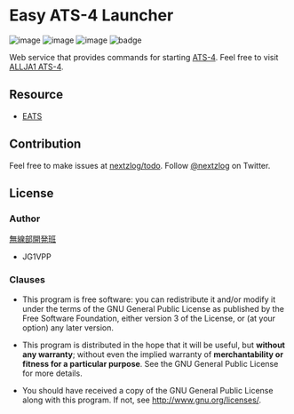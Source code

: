 Easy ATS-4 Launcher
====

![image](https://img.shields.io/badge/TypeScript-5.0-red.svg)
![image](https://img.shields.io/badge/React-18.0-blueviolet.svg)
![image](https://img.shields.io/badge/license-GPL3-darkblue.svg)
![badge](https://github.com/jg1vpp/eats/actions/workflows/build.yaml/badge.svg)

Web service that provides commands for starting [ATS-4](https://github.com/nextzlog/ats4).
Feel free to visit [ALLJA1 ATS-4](https://allja1.org).

## Resource

- [EATS](https://jg1vpp.github.io/eats)

## Contribution

Feel free to make issues at [nextzlog/todo](https://github.com/nextzlog/todo).
Follow [@nextzlog](https://twitter.com/nextzlog) on Twitter.

## License

### Author

[無線部開発班](https://nextzlog.dev)

- JG1VPP

### Clauses

- This program is free software: you can redistribute it and/or modify it under the terms of the GNU General Public License as published by the Free Software Foundation, either version 3 of the License, or (at your option) any later version.

- This program is distributed in the hope that it will be useful, but **without any warranty**; without even the implied warranty of **merchantability or fitness for a particular purpose**.
See the GNU General Public License for more details.

- You should have received a copy of the GNU General Public License along with this program.
If not, see <http://www.gnu.org/licenses/>.
